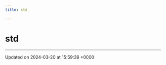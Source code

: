 ```yaml
---
title: std

---
```


# std








-------------------------------

Updated on 2024-03-20 at 15:59:39 +0000